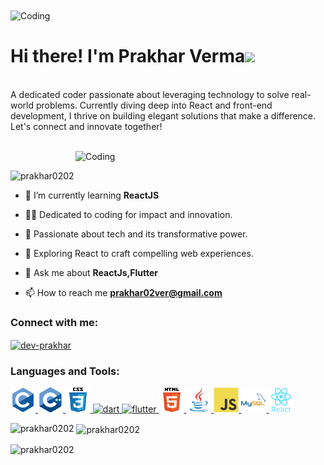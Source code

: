 <img align="center" width=2000  alt="Coding" src="https://miro.medium.com/v2/resize:fit:1400/1*IPZto_chtq-97A2J7gKjLA.gif">

  <br>
<h1>Hi there! I'm Prakhar Verma<img src="https://user-images.githubusercontent.com/18350557/176309783-0785949b-9127-417c-8b55-ab5a4333674e.gif"></h1>
<br>
 A dedicated coder passionate about leveraging technology to solve real-world problems. Currently diving deep into React and front-end development, I thrive on building elegant solutions that make a difference. Let's connect and innovate together! 
    <br><br>

<img align="right" alt="Coding" width=400 src="https://encrypted-tbn0.gstatic.com/images?q=tbn:ANd9GcT8MV46QbiWWP-WTLdXj_6fZUxPL9pm1WcTvg&s">   <br>

<p align="left"> <img src="https://komarev.com/ghpvc/?username=prakhar0202&label=Profile%20views&color=0e75b6&style=flat" alt="prakhar0202" /> </p>

- 🌱 I’m currently learning **ReactJS**

- 👨‍💻 Dedicated to coding for impact and innovation.

- 🔧 Passionate about tech and its transformative power.

- 🔎 Exploring React to craft compelling web experiences.

- 💬 Ask me about **ReactJs,Flutter**

- 📫 How to reach me **prakhar02ver@gmail.com**

<h3 align="left">Connect with me:</h3>
<p align="left">
<a href="https://dev.to/dev-prakhar" target="blank"><img align="center" src="https://raw.githubusercontent.com/rahuldkjain/github-profile-readme-generator/master/src/images/icons/Social/devto.svg" alt="dev-prakhar" height="30" width="40" /></a>
</p>

<h3 align="left">Languages and Tools:</h3>
<p align="left"> <a href="https://www.cprogramming.com/" target="_blank" rel="noreferrer"> <img src="https://raw.githubusercontent.com/devicons/devicon/master/icons/c/c-original.svg" alt="c" width="40" height="40"/> </a> <a href="https://www.w3schools.com/cpp/" target="_blank" rel="noreferrer"> <img src="https://raw.githubusercontent.com/devicons/devicon/master/icons/cplusplus/cplusplus-original.svg" alt="cplusplus" width="40" height="40"/> </a> <a href="https://www.w3schools.com/css/" target="_blank" rel="noreferrer"> <img src="https://raw.githubusercontent.com/devicons/devicon/master/icons/css3/css3-original-wordmark.svg" alt="css3" width="40" height="40"/> </a> <a href="https://dart.dev" target="_blank" rel="noreferrer"> <img src="https://www.vectorlogo.zone/logos/dartlang/dartlang-icon.svg" alt="dart" width="40" height="40"/> </a> <a href="https://flutter.dev" target="_blank" rel="noreferrer"> <img src="https://www.vectorlogo.zone/logos/flutterio/flutterio-icon.svg" alt="flutter" width="40" height="40"/> </a> <a href="https://www.w3.org/html/" target="_blank" rel="noreferrer"> <img src="https://raw.githubusercontent.com/devicons/devicon/master/icons/html5/html5-original-wordmark.svg" alt="html5" width="40" height="40"/> </a> <a href="https://www.java.com" target="_blank" rel="noreferrer"> <img src="https://raw.githubusercontent.com/devicons/devicon/master/icons/java/java-original.svg" alt="java" width="40" height="40"/> </a> <a href="https://developer.mozilla.org/en-US/docs/Web/JavaScript" target="_blank" rel="noreferrer"> <img src="https://raw.githubusercontent.com/devicons/devicon/master/icons/javascript/javascript-original.svg" alt="javascript" width="40" height="40"/> </a> <a href="https://www.mysql.com/" target="_blank" rel="noreferrer"> <img src="https://raw.githubusercontent.com/devicons/devicon/master/icons/mysql/mysql-original-wordmark.svg" alt="mysql" width="40" height="40"/> </a> <a href="https://reactjs.org/" target="_blank" rel="noreferrer"> <img src="https://raw.githubusercontent.com/devicons/devicon/master/icons/react/react-original-wordmark.svg" alt="react" width="40" height="40"/> </a> </p>

<p><img align="left" src="https://github-readme-stats.vercel.app/api/top-langs?username=prakhar0202&show_icons=true&locale=en&layout=compact" alt="prakhar0202" /></p>

<p>&nbsp;<img align="center" src="https://github-readme-stats.vercel.app/api?username=prakhar0202&show_icons=true&locale=en" alt="prakhar0202" /></p>

<p><img align="center" src="https://github-readme-streak-stats.herokuapp.com/?user=prakhar0202&" alt="prakhar0202" /></p>
